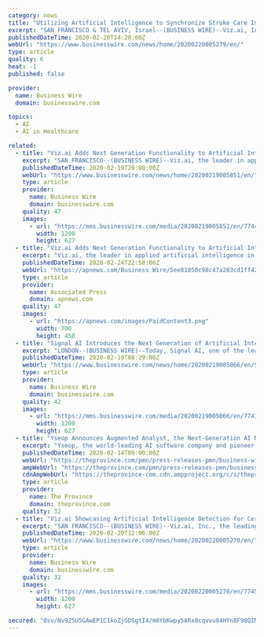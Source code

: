 ```yaml
---
category: news
title: "Utilizing Artificial Intelligence to Synchronize Stroke Care Impacts Workflow and Hospitalization"
excerpt: "SAN FRANCISCO & TEL AVIV, Israel--(BUSINESS WIRE)--Viz.ai, Inc. the leading applied artificial intelligence healthcare company, is excited to highlight real-world data from Dr. Ameer Hassan’s presentation “Early Experience Utilizing Artificial Intelligence Shows Significant Reduction in Transfer Times and Length of Stay in a Hub and Spoke ..."
publishedDateTime: 2020-02-20T14:28:00Z
webUrl: "https://www.businesswire.com/news/home/20200220005279/en/"
type: article
quality: 6
heat: -1
published: false

provider:
  name: Business Wire
  domain: businesswire.com

topics:
  - AI
  - AI in Healthcare

related:
  - title: "Viz.ai Adds Next Generation Functionality to Artificial Intelligence Stroke Platform"
    excerpt: "SAN FRANCISCO--(BUSINESS WIRE)--Viz.ai, the leader in applied artificial intelligence in healthcare, today launched the next generation of its synchronized care platform for stroke. Viz.ai incorporates cutting edge artificial intelligence with HIPAA-compliant communication to allow stroke teams to quickly and efficiently triage patients to time ..."
    publishedDateTime: 2020-02-19T20:00:00Z
    webUrl: "https://www.businesswire.com/news/home/20200219005851/en/"
    type: article
    provider:
      name: Business Wire
      domain: businesswire.com
    quality: 47
    images:
      - url: "https://mms.businesswire.com/media/20200219005851/en/774458/23/Viz.ai_Logo_Blue_Horizontal.jpg"
        width: 1200
        height: 627
  - title: "Viz.ai Adds Next Generation Functionality to Artificial Intelligence Stroke Platform"
    excerpt: "Viz.ai, the leader in applied artificial intelligence in healthcare, today launched the next generation of its synchronized care platform for stroke. Viz.ai incorporates cutting edge artificial intelligence with HIPAA-compliant communication to allow stroke teams to quickly and efficiently triage patients to time-sensitive care with the aim of ..."
    publishedDateTime: 2020-02-24T22:58:00Z
    webUrl: "https://apnews.com/Business Wire/5ee81850c98c47a283cd1ff42d2654ef"
    type: article
    provider:
      name: Associated Press
      domain: apnews.com
    quality: 47
    images:
      - url: "https://apnews.com/images/PaidContent3.png"
        width: 700
        height: 450
  - title: "Signal AI Introduces the Next Generation of Artificial Intelligence With the Launch of AIQ"
    excerpt: "LONDON--(BUSINESS WIRE)--Today, Signal AI, one of the leading companies transforming how business leaders make sense of the world’s information, has announced the launch of AIQ, the next generation of AI technology powering their media monitoring and market intelligence platform. AIQ enhances the proprietary artificial intelligence ..."
    publishedDateTime: 2020-02-19T08:29:00Z
    webUrl: "https://www.businesswire.com/news/home/20200219005066/en/Signal-AI-Introduces-Generation-Artificial-Intelligence-Launch"
    type: article
    provider:
      name: Business Wire
      domain: businesswire.com
    quality: 42
    images:
      - url: "https://mms.businesswire.com/media/20200219005066/en/774196/23/AIQ_Logo.jpg"
        width: 1200
        height: 627
  - title: "Yseop Announces Augmented Analyst, the Next-Generation AI NLG Platform Featuring ..."
    excerpt: "Yseop, the world-leading AI software company and pioneer in Natural Language Generation (NLG), today announced the launch of Augmented ... scaling from single use case applications to enterprise-wide deployments could translate into billions in savings for the financial and pharmaceutical industries. Developed with high levels of user-adoption ..."
    publishedDateTime: 2020-02-14T09:00:00Z
    webUrl: "https://theprovince.com/pmn/press-releases-pmn/business-wire-news-releases-pmn/yseop-announces-augmented-analyst-the-next-generation-ai-nlg-platform-featuring-the-most-advanced-intelligent-automation-solution-for-streamlined-regulatory-compliance-reporting/wcm/562a1186-0e94-4be1-ae5c-b57c9948a9c4"
    ampWebUrl: "https://theprovince.com/pmn/press-releases-pmn/business-wire-news-releases-pmn/yseop-announces-augmented-analyst-the-next-generation-ai-nlg-platform-featuring-the-most-advanced-intelligent-automation-solution-for-streamlined-regulatory-compliance-reporting/wcm/562a1186-0e94-4be1-ae5c-b57c9948a9c4/amp"
    cdnAmpWebUrl: "https://theprovince-com.cdn.ampproject.org/c/s/theprovince.com/pmn/press-releases-pmn/business-wire-news-releases-pmn/yseop-announces-augmented-analyst-the-next-generation-ai-nlg-platform-featuring-the-most-advanced-intelligent-automation-solution-for-streamlined-regulatory-compliance-reporting/wcm/562a1186-0e94-4be1-ae5c-b57c9948a9c4/amp"
    type: article
    provider:
      name: The Province
      domain: theprovince.com
    quality: 32
  - title: "Viz.ai Showcasing Artificial Intelligence Detection for Cerebral Aneurysms at 2020 International Stroke Conference"
    excerpt: "SAN FRANCISCO--(BUSINESS WIRE)--Viz.ai, Inc., the leading applied artificial intelligence healthcare company, is excited to highlight Dr. Vitor Mendes Pereira’s presentation “Artificial Intelligence to Improve the Detection and Triage of Cerebral Aneurysms”, which outlines the development of the Viz.ai algorithm to detect cerebral ..."
    publishedDateTime: 2020-02-20T12:06:00Z
    webUrl: "https://www.businesswire.com/news/home/20200220005270/en/"
    type: article
    provider:
      name: Business Wire
      domain: businesswire.com
    quality: 32
    images:
      - url: "https://mms.businesswire.com/media/20200220005270/en/774567/23/Viz.ai_Logo_Blue_Horizontal.jpg"
        width: 1200
        height: 627

secured: "0sv/Nv9Z5U5GAwEP1C1koZjGDSgtI4/m6YbKwpy5ARx0cqvvu84HYn8F98QIMECDoFS0hZ7CDXZwv+XWoOv+9mTc7b5dDDbi6GkOC/XnPL5Tg/6mqMMNyzuqpTrdb2l6SpYfkgg2hTtVfn9BNb9r3oWjFZeDBIB5eIN8gyoHwDKNjIoj/hIFno39Dk4NQxGLNWO53YY4x/LzQzNvZNFQbOd7U1DQWLhdCwULryOGnU8NqiXmLM6oQP7fD77d/Yv+YTWiOce59aypZUVOZe/YPrq9j97/4XKrsDZudgpdmcjqGLHpZL3Xbelq65/Re4Zp/MBS1zNcPAr38m+AxgidUKfbOSUjwap9ZctRMLvtrKukVh7oB2zJChHoatpUdjyyPKLNxiQYbfGYZY99gxhvwkY+UY6VOlLq2vHyUJyBrAn5B7O3Ts7w8TryqoVQU/vxKiXWrlCy1sDuV/qiQP5yS9v/qxrdRkEdFs+JWw5TaHQ=;uQrtYmfSdtdEXvcfrIZH+Q=="
---
```


